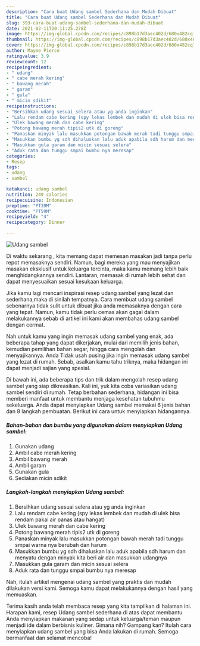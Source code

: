 ```yaml
---
description: "Cara buat Udang sambel Sederhana dan Mudah Dibuat"
title: "Cara buat Udang sambel Sederhana dan Mudah Dibuat"
slug: 393-cara-buat-udang-sambel-sederhana-dan-mudah-dibuat
date: 2021-02-11T20:11:25.278Z
image: https://img-global.cpcdn.com/recipes/c898b17d3aec402d/680x482cq70/udang-sambel-foto-resep-utama.jpg
thumbnail: https://img-global.cpcdn.com/recipes/c898b17d3aec402d/680x482cq70/udang-sambel-foto-resep-utama.jpg
cover: https://img-global.cpcdn.com/recipes/c898b17d3aec402d/680x482cq70/udang-sambel-foto-resep-utama.jpg
author: Mayme Pierce
ratingvalue: 3.9
reviewcount: 12
recipeingredient:
- " udang"
- " cabe merah kering"
- " bawang merah"
- " garam"
- " gula"
- " micin sdikit"
recipeinstructions:
- "Bersihkan udang sesuai selera atau yg anda inginkan"
- "Lalu rendam cabe kering (spy lekas lembek dan mudah di ulek bisa rendam pakai air panas atau hangat)"
- "Ulek bawang merah dan cabe kering"
- "Potong bawang merah tipis2 utk di goreng"
- "Panaskan minyak lalu masukkan potongan bawah merah tadi tunggu smpai warna nya berubah dan harum"
- "Masukkan bumbu yg sdh dihaluskan lalu aduk apabila sdh harum dan menyatu dengan minyak kita beri air dan masukkan udangnya"
- "Masukkan gula garam dan micin sesuai selera"
- "Aduk rata dan tunggu smpai bumbu nya meresap"
categories:
- Resep
tags:
- udang
- sambel

katakunci: udang sambel 
nutrition: 249 calories
recipecuisine: Indonesian
preptime: "PT39M"
cooktime: "PT59M"
recipeyield: "4"
recipecategory: Dinner

---
```



![Udang sambel](https://img-global.cpcdn.com/recipes/c898b17d3aec402d/680x482cq70/udang-sambel-foto-resep-utama.jpg)

Di waktu  sekarang , kita memang dapat memesan masakan jadi tanpa perlu repot memasaknya sendiri. Namun, bagi mereka yang mau menyajikan masakan eksklusif untuk keluarga tercinta, maka kamu memang lebih baik menghidangkannya sendiri. Lantaran, memasak di rumah lebih sehat dan dapat menyesuaikan sesuai kesukaan keluarga.

Jika kamu lagi mencari inspirasi resep udang sambel yang lezat dan sederhana,maka di sinilah tempatnya. Cara membuat udang sambel  sebenarnya tidak sulit untuk dibuat jika anda memasaknya dengan cara yang tepat. Namun, kamu tidak perlu cemas akan gagal dalam melakukannya 
sebab di artikel ini kami akan membahas udang sambel dengan cermat.  



Nah untuk kamu yang ingin memasak udang sambel yang enak, ada beberapa tahap yang dapat dikerjakan, mulai dari memilih jenis bahan, kemudian pemilihan bahan segar, hingga cara mengolah dan menyajikannya. Anda Tidak usah pusing jika ingin memasak udang sambel yang lezat di rumah. Sebab, asalkan kamu  tahu triknya, maka hidangan ini dapat menjadi sajian yang spesial.

Di bawah ini, ada beberapa tips dan trik dalam mengolah resep udang sambel yang siap dikreasikan. Kali ini, yuk kita coba variasikan udang sambel sendiri di rumah. Tetap berbahan sederhana, hidangan ini bisa memberi manfaat untuk membantu menjaga kesehatan tubuhmu sekeluarga. Anda dapat menyiapkan Udang sambel memakai 6 jenis bahan dan 8 langkah pembuatan. Berikut ini cara untuk menyiapkan hidangannya.

<!--inarticleads1-->

##### Bahan-bahan dan bumbu yang digunakan dalam menyiapkan Udang sambel:

1. Gunakan  udang
1. Ambil  cabe merah kering
1. Ambil  bawang merah
1. Ambil  garam
1. Gunakan  gula
1. Sediakan  micin sdikit




<!--inarticleads2-->

##### Langkah-langkah menyiapkan Udang sambel:

1. Bersihkan udang sesuai selera atau yg anda inginkan
1. Lalu rendam cabe kering (spy lekas lembek dan mudah di ulek bisa rendam pakai air panas atau hangat)
1. Ulek bawang merah dan cabe kering
1. Potong bawang merah tipis2 utk di goreng
1. Panaskan minyak lalu masukkan potongan bawah merah tadi tunggu smpai warna nya berubah dan harum
1. Masukkan bumbu yg sdh dihaluskan lalu aduk apabila sdh harum dan menyatu dengan minyak kita beri air dan masukkan udangnya
1. Masukkan gula garam dan micin sesuai selera
1. Aduk rata dan tunggu smpai bumbu nya meresap




Nah, itulah artikel mengenai  udang sambel  yang praktis dan mudah dilakukan versi kami. Semoga kamu dapat melakukannya dengan hasil yang memuaskan. 

Terima kasih anda telah membaca resep yang kita tampilkan di halaman ini. Harapan kami, resep  Udang sambel sederhana di atas dapat membantu Anda menyiapkan makanan yang sedap untuk keluarga/teman maupun menjadi ide dalam berbisnis kuliner. Gimana nih? Gampang kan? Itulah cara menyiapkan udang sambel yang bisa Anda lakukan di rumah. Semoga bermanfaat dan selamat mencoba!

